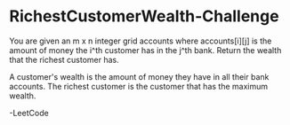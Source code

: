 # RichestCustomerWealth-Challenge

You are given an m x n integer grid accounts where accounts[i][j] is the amount of money the i^th customer has in the j^th bank. Return the wealth that the richest customer has.

A customer's wealth is the amount of money they have in all their bank accounts. The richest customer is the customer that has the maximum wealth.

-LeetCode
